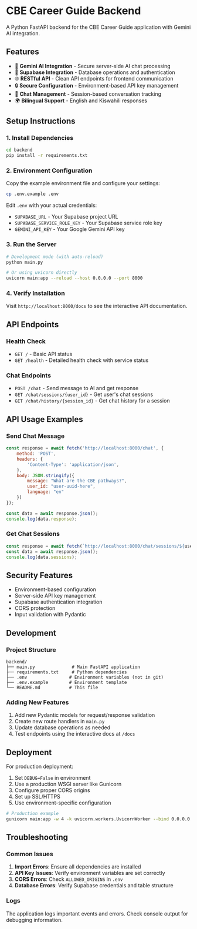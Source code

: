 # CBE Career Guide Backend

A Python FastAPI backend for the CBE Career Guide application with Gemini AI integration.

## Features

- 🤖 **Gemini AI Integration** - Secure server-side AI chat processing
- 🔐 **Supabase Integration** - Database operations and authentication
- 🌐 **RESTful API** - Clean API endpoints for frontend communication
- 🔒 **Secure Configuration** - Environment-based API key management
- 📝 **Chat Management** - Session-based conversation tracking
- 🌍 **Bilingual Support** - English and Kiswahili responses

## Setup Instructions

### 1. Install Dependencies

```bash
cd backend
pip install -r requirements.txt
```

### 2. Environment Configuration

Copy the example environment file and configure your settings:

```bash
cp .env.example .env
```

Edit `.env` with your actual credentials:
- `SUPABASE_URL` - Your Supabase project URL
- `SUPABASE_SERVICE_ROLE_KEY` - Your Supabase service role key
- `GEMINI_API_KEY` - Your Google Gemini API key

### 3. Run the Server

```bash
# Development mode (with auto-reload)
python main.py

# Or using uvicorn directly
uvicorn main:app --reload --host 0.0.0.0 --port 8000
```

### 4. Verify Installation

Visit `http://localhost:8000/docs` to see the interactive API documentation.

## API Endpoints

### Health Check
- `GET /` - Basic API status
- `GET /health` - Detailed health check with service status

### Chat Endpoints
- `POST /chat` - Send message to AI and get response
- `GET /chat/sessions/{user_id}` - Get user's chat sessions
- `GET /chat/history/{session_id}` - Get chat history for a session

## API Usage Examples

### Send Chat Message

```javascript
const response = await fetch('http://localhost:8000/chat', {
    method: 'POST',
    headers: {
        'Content-Type': 'application/json',
    },
    body: JSON.stringify({
        message: "What are the CBE pathways?",
        user_id: "user-uuid-here",
        language: "en"
    })
});

const data = await response.json();
console.log(data.response);
```

### Get Chat Sessions

```javascript
const response = await fetch(`http://localhost:8000/chat/sessions/${userId}`);
const data = await response.json();
console.log(data.sessions);
```

## Security Features

- Environment-based configuration
- Server-side API key management
- Supabase authentication integration
- CORS protection
- Input validation with Pydantic

## Development

### Project Structure
```
backend/
├── main.py              # Main FastAPI application
├── requirements.txt     # Python dependencies
├── .env                # Environment variables (not in git)
├── .env.example        # Environment template
└── README.md           # This file
```

### Adding New Features

1. Add new Pydantic models for request/response validation
2. Create new route handlers in `main.py`
3. Update database operations as needed
4. Test endpoints using the interactive docs at `/docs`

## Deployment

For production deployment:

1. Set `DEBUG=False` in environment
2. Use a production WSGI server like Gunicorn
3. Configure proper CORS origins
4. Set up SSL/HTTPS
5. Use environment-specific configuration

```bash
# Production example
gunicorn main:app -w 4 -k uvicorn.workers.UvicornWorker --bind 0.0.0.0:8000
```

## Troubleshooting

### Common Issues

1. **Import Errors**: Ensure all dependencies are installed
2. **API Key Issues**: Verify environment variables are set correctly
3. **CORS Errors**: Check `ALLOWED_ORIGINS` in `.env`
4. **Database Errors**: Verify Supabase credentials and table structure

### Logs

The application logs important events and errors. Check console output for debugging information.